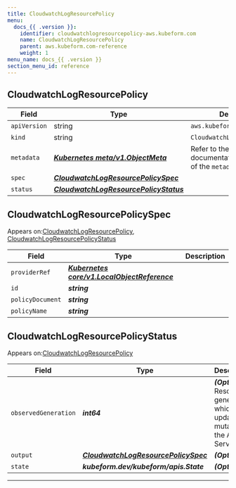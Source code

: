 ```yaml
---
title: CloudwatchLogResourcePolicy
menu:
  docs_{{ .version }}:
    identifier: cloudwatchlogresourcepolicy-aws.kubeform.com
    name: CloudwatchLogResourcePolicy
    parent: aws.kubeform.com-reference
    weight: 1
menu_name: docs_{{ .version }}
section_menu_id: reference
---
```


## CloudwatchLogResourcePolicy
| Field | Type | Description |
| ------ | ----- | ----------- |
| `apiVersion` | string | `aws.kubeform.com/v1alpha1` |
|    `kind` | string | `CloudwatchLogResourcePolicy` |
| `metadata` | ***[Kubernetes meta/v1.ObjectMeta](https://kubernetes.io/docs/reference/generated/kubernetes-api/v1.13/#objectmeta-v1-meta)***|Refer to the Kubernetes API documentation for the fields of the `metadata` field.|
| `spec` | ***[CloudwatchLogResourcePolicySpec](#CloudwatchLogResourcePolicySpec)***||
| `status` | ***[CloudwatchLogResourcePolicyStatus](#CloudwatchLogResourcePolicyStatus)***||
## CloudwatchLogResourcePolicySpec

Appears on:[CloudwatchLogResourcePolicy](#CloudwatchLogResourcePolicy), [CloudwatchLogResourcePolicyStatus](#CloudwatchLogResourcePolicyStatus)

| Field | Type | Description |
| ------ | ----- | ----------- |
| `providerRef` | ***[Kubernetes core/v1.LocalObjectReference](https://kubernetes.io/docs/reference/generated/kubernetes-api/v1.13/#localobjectreference-v1-core)***||
| `id` | ***string***||
| `policyDocument` | ***string***||
| `policyName` | ***string***||
## CloudwatchLogResourcePolicyStatus

Appears on:[CloudwatchLogResourcePolicy](#CloudwatchLogResourcePolicy)

| Field | Type | Description |
| ------ | ----- | ----------- |
| `observedGeneration` | ***int64***| ***(Optional)*** Resource generation, which is updated on mutation by the API Server.|
| `output` | ***[CloudwatchLogResourcePolicySpec](#CloudwatchLogResourcePolicySpec)***| ***(Optional)*** |
| `state` | ***kubeform.dev/kubeform/apis.State***| ***(Optional)*** |
---
